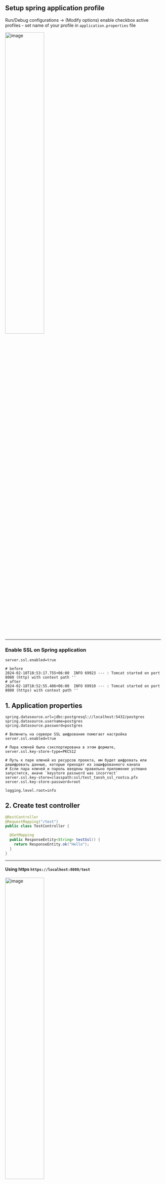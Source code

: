 ## Setup spring application profile

Run/Debug configurations -> (Modify options) enable checkbox active profiles - set name of your profile in `application.properties` file

<img width="50%" alt="image" src="https://github.com/dark-tulip/course-java/assets/89765480/cbfc91f2-311d-431d-840e-3942d306d055" >

<hr>

### Enable SSL on Spring application

```properties
server.ssl.enabled=true
```

```logs
# before
2024-02-18T18:53:17.755+06:00  INFO 69923 --- : Tomcat started on port 8080 (http) with context path ''
# after 
2024-02-18T18:52:55.406+06:00  INFO 69910 --- : Tomcat started on port 8080 (https) with context path ''
```

## 1. Application properties
```properties
spring.datasource.url=jdbc:postgresql://localhost:5432/postgres
spring.datasource.username=postgres
spring.datasource.password=postgres

# Включить на сервере SSL шифрование помогает настройка
server.ssl.enabled=true

# Пара ключей была сэкспортирована в этом формате,
server.ssl.key-store-type=PKCS12

# Путь к паре ключей из ресурсов проекта, им будет шифровать или дешифровать данные, которые приходят из зашифрованного канала
# Если пара ключей и пароль введены правильно приложение успешно запустится, иначе `keystore password was incorrect`
server.ssl.key-store=classpath:ssl/test_tansh_ssl_rootca.pfx
server.ssl.key-store-password=root

logging.level.root=info
```

## 2. Create test controller
```java
@RestController
@RequestMapping("/test")
public class TestController {

  @GetMapping
  public ResponseEntity<String> testSsl() {
    return ResponseEntity.ok("Hello");
  }
}
```

<hr>


#### Using https `https://localhost:8080/test`

<img width="50%" alt="image" src="https://github.com/dark-tulip/course-java/assets/89765480/e17f556d-617a-4047-9961-dcbab64ef44d">



#### Без установки защищенного соединения `http://localhost:8080/test`

<img width="50%" alt="image" src="https://github.com/dark-tulip/course-java/assets/89765480/f3be2d26-21cd-4e6f-9530-71354850057c">



